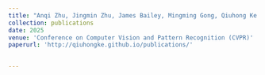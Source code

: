 ```yaml
---
title: "Anqi Zhu, Jingmin Zhu, James Bailey, Mingming Gong, Qiuhong Ke. (2025). Semantic-guided Cross-Model Prompt Learning for Skeleton-based Zero-shot Action Recognition"
collection: publications
date: 2025
venue: 'Conference on Computer Vision and Pattern Recognition (CVPR)'
paperurl: 'http://qiuhongke.github.io/publications/' 
 

---
```

